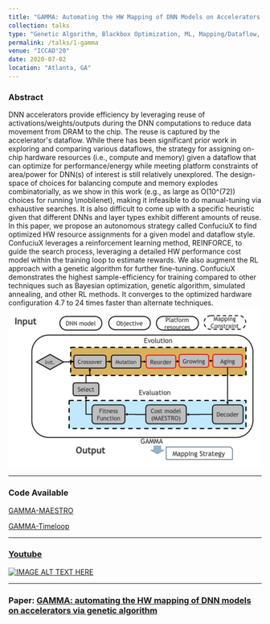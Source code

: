 ```yaml
---
title: "GAMMA: Automating the HW Mapping of DNN Models on Accelerators via Genetic Algorithm"
collection: talks
type: "Genetic Algorithm, Blackbox Optimization, ML, Mapping/Dataflow, Architecture, Design Space Exploration, Open-source release"
permalink: /talks/1-gamma
venue: "ICCAD'20"
date: 2020-07-02
location: "Atlanta, GA"
--- 
```

### Abstract
DNN accelerators provide efficiency by leveraging reuse of activations/weights/outputs during the DNN computations to reduce data movement from DRAM to the chip. The reuse is captured by the accelerator's dataflow. While there has been significant prior work in exploring and comparing various dataflows, the strategy for assigning on-chip hardware resources (i.e., compute and memory) given a dataflow that can optimize for performance/energy while meeting platform constraints of area/power for DNN(s) of interest is still relatively unexplored. The design-space of choices for balancing compute and memory explodes combinatorially, as we show in this work (e.g., as large as O(10^(72)) choices for running \mobilenet), making it infeasible to do manual-tuning via exhaustive searches. It is also difficult to come up with a specific heuristic given that different DNNs and layer types exhibit different amounts of reuse.
In this paper, we propose an autonomous strategy called ConfuciuX to find optimized HW resource assignments for a given model and dataflow style. ConfuciuX leverages a reinforcement learning method, REINFORCE, to guide the search process, leveraging a detailed HW performance cost model within the training loop to estimate rewards. We also augment the RL approach with a genetic algorithm for further fine-tuning. ConfuciuX demonstrates the highest sample-efficiency for training compared to other techniques such as Bayesian optimization, genetic algorithm, simulated annealing, and other RL methods. It converges to the optimized hardware configuration 4.7 to 24 times faster than alternate techniques.
![img.png](img.png)

------
### Code Available
[GAMMA-MAESTRO](https://github.com/maestro-project/gamma)

[GAMMA-Timeloop](https://github.com/maestro-project/gamma-timeloop)

------------
### [Youtube]((https://www.youtube.com/watch?v=i8h9lZOjarc))
[![IMAGE ALT TEXT HERE](https://img.youtube.com/vi/i8h9lZOjarc/0.jpg)](https://www.youtube.com/watch?v=i8h9lZOjarc)

----------
### Paper: [GAMMA: automating the HW mapping of DNN models on accelerators via genetic algorithm](https://dl.acm.org/doi/10.1145/3400302.3415639)
